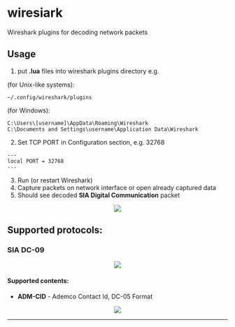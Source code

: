 # wiresiark
Wireshark plugins for decoding network packets

## Usage
1. put **.lua** files into wireshark plugins directory e.g. 

(for Unix-like systems):
````shell
~/.config/wireshark/plugins
````
(for Windows):
````shell
C:\Users\[username]\AppData\Roaming\Wireshark
C:\Documents and Settings\username\Application Data\Wireshark
````

2. Set TCP PORT in Configuration section, e.g. 32768
```
---
local PORT = 32768
---
```
3. Run (or restart Wireshark)
4. Capture packets on network interface or open already captured data
5. Should see decoded **SIA Digital Communication** packet

<p align="center">
  <img src="https://github.com/pa810p/wiresiark/assets/46489402/4de4c3a2-be6a-49b4-bb2a-1f46efa49f24">
</p>

## Supported protocols:

### SIA DC-09
<p align="center">
  <img src="https://github.com/pa810p/wiresiark/assets/46489402/2e724cab-fb89-4fae-83bc-7eb73e022a4d">
</p>

#### Supported contents:

- **ADM-CID** - Ademco Contact Id, DC-05 Format

<p align="center">
  <img src="https://github.com/pa810p/wiresiark/assets/46489402/296937c1-a278-4d7c-9c04-9cd1bac63212">  
</p>

---



